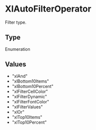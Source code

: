 # XlAutoFilterOperator

Filter type.

## Type

Enumeration

## Values

- "xlAnd"
- "xlBottom10Items"
- "xlBottom10Percent"
- "xlFilterCellColor"
- "xlFilterDynamic"
- "xlFilterFontColor"
- "xlFilterValues"
- "xlOr"
- "xlTop10Items"
- "xlTop10Percent"
